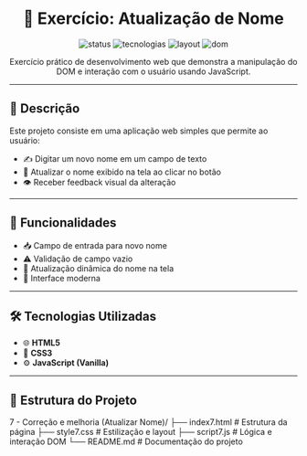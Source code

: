 <h1 align="center">🔄 Exercício: Atualização de Nome</h1>

<p align="center">
  <img src="https://img.shields.io/badge/Status-Concluído-brightgreen" alt="status">
  <img src="https://img.shields.io/badge/HTML-CSS%20e%20JS-blue" alt="tecnologias">
  <img src="https://img.shields.io/badge/Layout-Responsivo-lightgrey" alt="layout">
  <img src="https://img.shields.io/badge/Intera%C3%A7%C3%A3o%20DOM-JavaScript-important" alt="dom">
</p>

<p align="center">
  Exercício prático de desenvolvimento web que demonstra a manipulação do DOM e interação com o usuário usando JavaScript.
</p>

---

## 📝 Descrição

Este projeto consiste em uma aplicação web simples que permite ao usuário:

- ✍ Digitar um novo nome em um campo de texto  
- 🔁 Atualizar o nome exibido na tela ao clicar no botão  
- 👁️ Receber feedback visual da alteração  

---

## 🚀 Funcionalidades

- 📥 Campo de entrada para novo nome  
- ⚠️ Validação de campo vazio  
- 🔄 Atualização dinâmica do nome na tela   
- 📱 Interface moderna 

---

## 🛠 Tecnologias Utilizadas

- 🌐 **HTML5**  
- 🎨 **CSS3**  
- ⚙️ **JavaScript (Vanilla)**

---

## 📁 Estrutura do Projeto

7 - Correção e melhoria (Atualizar Nome)/
├── index7.html     # Estrutura da página
├── style7.css      # Estilização e layout
├── script7.js      # Lógica e interação DOM
└── README.md       # Documentação do projeto
